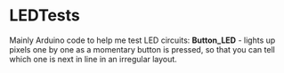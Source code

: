 # LEDTests
Mainly Arduino code to help me test LED circuits:
**Button_LED** - lights up pixels one by one as a momentary button is pressed, so that you can tell which one is next in line in an irregular layout.

